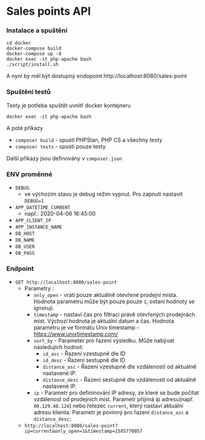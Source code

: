 # Sales points API

### Instalace a spuštění

```
cd docker
docker-compose build
docker-compose up -d
docker exec -it php-apache bash
./script/install.sh 
```
A nyní by měl být dostupný endopoint
http://localhost:8080/sales-point

### Spuštění testů
Testy je potřeba spuštět uvnitř docker kontejneru
```
docker exec -it php-apache bash
```

A poté příkazy 
- `composer build` - spustí PHPStan, PHP CS a všechny testy
- `composer tests` - spustí pouze testy

Další příkazy jsou definovány v `composer.json`

### ENV proměnné
- `DEBUG`
    - ve výchozím stavu je debug režim vypnut. Pro zapnutí nastavit `DEBUG=1`
- `APP_DATETIME_CURRENT`
    - např.: 2020-04-06 16:45:00
- `APP_CLIENT_IP`
- `APP_INSTANCE_NAME`
- `DB_HOST`
- `DB_NAME`
- `DB_USER`
- `DB_PASS`

### Endpoint
- `GET http://localhost:8080/sales-point`
    - Parametry :
        - `only_open` - vrátí pouze aktuálně otevřené prodejní místa. Hodnota parametru může být pouze pouze `1`, ostaní hodnoty se ignorují.
        - `timestamp` - nastaví čas pro filtraci právě otevřených prodejnách míst. Výchozí hodnota je aktuální datum a čas. Hodnota parametru je ve formátu Unix timestamp - https://www.unixtimestamp.com/
        - `sort_by` - Parameter pro řazení výsledku. Může nabývat následujích hodnot:
            - `id_asc` - Řazení vzestupně dle ID
            - `id_desc` - Řazení sestupně dle ID
            - `distance_asc` - Řazení vzestupně dle vzdálenosti od aktuálně nastavené IP.
            - `distance_desc` - Řazení sestupně dle vzdálenosti od aktuálně nastavené IP.
        - `ip` - Parametr pro defininování IP adresy, ze které se bude počítat vzdálenost od prodejních míst. Parametr přijímá ip adresu(např. `80.129.48.124`) nebo řetezec `current`, který nastaví aktuální adresu klienta. Parametr je povinný pro řazení `distance_asc` a `distance_desc`;
    - `http://localhost:8080/sales-point?ip=current&only_open=1&timestamp=1585770057`
